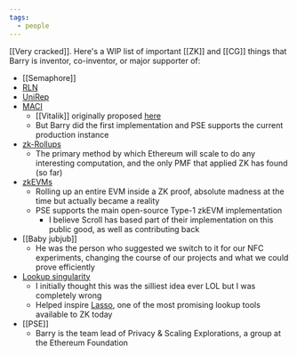 ```yaml
---
tags:
  - people
---
```

[[Very cracked]]. Here's a WIP list of important [[ZK]] and [[CG]] things that Barry is inventor, co-inventor, or major supporter of:

- [[Semaphore]]
- [RLN](https://ethresear.ch/t/semaphore-rln-rate-limiting-nullifier-for-spam-prevention-in-anonymous-p2p-setting/5009)
- [UniRep](https://ethresear.ch/t/anonymous-reputation-risking-and-burning/3926)
- [MACI](https://maci.pse.dev/)
  - [[Vitalik]] originally proposed [here](https://ethresear.ch/t/minimal-anti-collusion-infrastructure/5413)
  - But Barry did the first implementation and PSE supports the current production instance
- [zk-Rollups](https://ethresear.ch/t/roll-up-roll-back-snark-side-chain-17000-tps/3675)
  - The primary method by which Ethereum will scale to do any interesting computation, and the only PMF that applied ZK has found (so far)
- [zkEVMs](https://github.com/privacy-scaling-explorations/zkevm-circuits)
  - Rolling up an entire EVM inside a ZK proof, absolute madness at the time but actually became a reality
  - PSE supports the main open-source Type-1 zkEVM implementation
    - I believe Scroll has based part of their implementation on this public good, as well as contributing back
- [[Baby jubjub]]
  - He was the person who suggested we switch to it for our NFC experiments, changing the course of our projects and what we could prove efficiently
- [Lookup singularity](https://zkresear.ch/t/lookup-singularity/65)
  - I initially thought this was the silliest idea ever LOL but I was completely wrong
  - Helped inspire [Lasso](https://people.cs.georgetown.edu/jthaler/Lasso-paper.pdf), one of the most promising lookup tools available to ZK today
- [[PSE]]
  - Barry is the team lead of Privacy & Scaling Explorations, a group at the Ethereum Foundation

